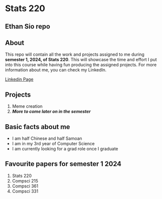 # Stats 220
## Ethan Sio repo 
## About
This repo will contain all the work and projects assigned to me during **semester 1, 2024, of Stats 220**. This will showcase the time and effort I put into this course while having fun producing the assigned projects. For more information about me, you can check my LinkedIn.

[Linkedin Page](https://www.linkedin.com/in/ethan-sio-295773202/)

## Projects
1. Meme creation
2. ***More to come later on in the semester***

## Basic facts about me
- I am half Chinese and half Samoan
- I am in my 3rd year of Computer Science
- I am currently looking for a grad role once I graduate
  

## Favourite papers for semester 1 2024
1. Stats 220
2. Compsci 215
3. Compsci 361
4. Compsci 331
